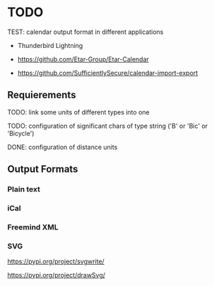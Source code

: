 
# TODO

TEST: calendar output format in different applications

+ Thunderbird Lightning

+ https://github.com/Etar-Group/Etar-Calendar

+ https://github.com/SufficientlySecure/calendar-import-export

## Requierements

TODO: link some units of different types into one

TODO: configuration of significant chars of type string ('B' or 'Bic' or 'Bicycle')

DONE: configuration of distance units

## Output Formats

### Plain text

### iCal

### Freemind XML

### SVG

<https://pypi.org/project/svgwrite/>

<https://pypi.org/project/drawSvg/>

